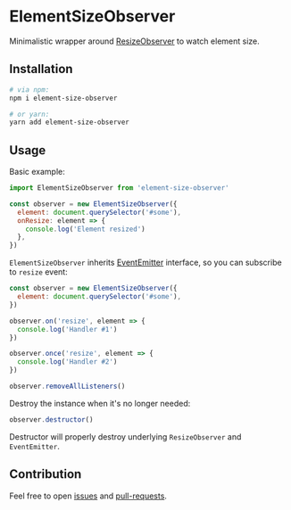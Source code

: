 # ElementSizeObserver

Minimalistic wrapper around [ResizeObserver](https://developer.mozilla.org/en-US/docs/Web/API/ResizeObserver) to watch element size.

## Installation

```bash
# via npm:
npm i element-size-observer

# or yarn:
yarn add element-size-observer
```

## Usage

Basic example:

```js
import ElementSizeObserver from 'element-size-observer'

const observer = new ElementSizeObserver({
  element: document.querySelector('#some'),
  onResize: element => {
    console.log('Element resized')
  },
})
```

`ElementSizeObserver` inherits [EventEmitter](https://nodejs.org/api/events.html) interface, so you can subscribe to `resize` event:

```js
const observer = new ElementSizeObserver({
  element: document.querySelector('#some'),
})

observer.on('resize', element => {
  console.log('Handler #1')
})

observer.once('resize', element => {
  console.log('Handler #2')
})

observer.removeAllListeners()
```

Destroy the instance when it's no longer needed:

```js
observer.destructor()
```

Destructor will properly destroy underlying `ResizeObserver` and `EventEmitter`.

## Contribution

Feel free to open [issues](https://github.com/arlegotin/element-size-observer/issues) and [pull-requests](https://github.com/arlegotin/element-size-observer/pulls).